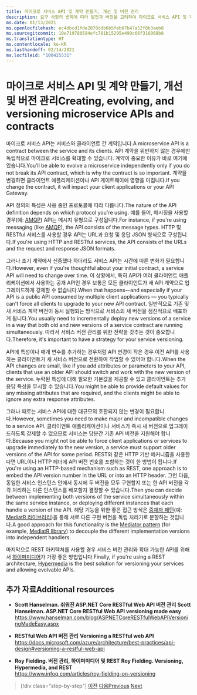 ```yaml
---
title: 마이크로 서비스 API 및 계약 만들기, 개선 및 버전 관리
description: 요구 사항의 변화에 따라 발전과 버전을 고려하여 마이크로 서비스 API 및 계약을 작성하세요.
ms.date: 01/13/2021
ms.openlocfilehash: ec4dbcd1fde2078ddb6b5feb67b47a52f8b3aeb8
ms.sourcegitcommit: 10e719780594efc781b15295e499c66f316068b8
ms.translationtype: HT
ms.contentlocale: ko-KR
ms.lasthandoff: 02/14/2021
ms.locfileid: "100425531"
---
```

# <a name="creating-evolving-and-versioning-microservice-apis-and-contracts"></a><span data-ttu-id="cdee2-103">마이크로 서비스 API 및 계약 만들기, 개선 및 버전 관리</span><span class="sxs-lookup"><span data-stu-id="cdee2-103">Creating, evolving, and versioning microservice APIs and contracts</span></span>

<span data-ttu-id="cdee2-104">마이크로 서비스 API는 서비스와 클라이언트 간 계약입니다.</span><span class="sxs-lookup"><span data-stu-id="cdee2-104">A microservice API is a contract between the service and its clients.</span></span> <span data-ttu-id="cdee2-105">API 계약을 위반하지 않는 경우에만 독립적으로 마이크로 서비스를 확대할 수 있습니다. 계약이 중요한 이유가 바로 여기에 있습니다.</span><span class="sxs-lookup"><span data-stu-id="cdee2-105">You'll be able to evolve a microservice independently only if you do not break its API contract, which is why the contract is so important.</span></span> <span data-ttu-id="cdee2-106">계약을 변경하면 클라이언트 애플리케이션이나 API 게이트웨이에 영향을 미칩니다.</span><span class="sxs-lookup"><span data-stu-id="cdee2-106">If you change the contract, it will impact your client applications or your API Gateway.</span></span>

<span data-ttu-id="cdee2-107">API 정의의 특성은 사용 중인 프로토콜에 따라 다릅니다.</span><span class="sxs-lookup"><span data-stu-id="cdee2-107">The nature of the API definition depends on which protocol you're using.</span></span> <span data-ttu-id="cdee2-108">예를 들어, 메시징을 사용할 경우(예: [AMQP](http://www.amqp.org)) API는 메시지 유형으로 구성됩니다.</span><span class="sxs-lookup"><span data-stu-id="cdee2-108">For instance, if you're using messaging (like [AMQP](http://www.amqp.org)), the API consists of the message types.</span></span> <span data-ttu-id="cdee2-109">HTTP 및 RESTful 서비스를 사용할 경우 API는 URL과 요청 및 응답 JSON 형식으로 구성됩니다.</span><span class="sxs-lookup"><span data-stu-id="cdee2-109">If you're using HTTP and RESTful services, the API consists of the URLs and the request and response JSON formats.</span></span>

<span data-ttu-id="cdee2-110">그러나 초기 계약에서 신중했다 하더라도 서비스 API는 시간에 따른 변화가 필요합니다.</span><span class="sxs-lookup"><span data-stu-id="cdee2-110">However, even if you're thoughtful about your initial contract, a service API will need to change over time.</span></span> <span data-ttu-id="cdee2-111">이 상황에서, 특히 API가 여러 클라이언트 애플리케이션에서 사용하는 공개 API인 경우 보통은 모든 클라이언트가 새 API 계약으로 업그레이드하게 강제할 수 없습니다.</span><span class="sxs-lookup"><span data-stu-id="cdee2-111">When that happens—and especially if your API is a public API consumed by multiple client applications — you typically can't force all clients to upgrade to your new API contract.</span></span> <span data-ttu-id="cdee2-112">일반적으로 기존 및 새 서비스 계약 버전이 동시 실행되는 방식으로 서비스의 새 버전을 점진적으로 배포하게 됩니다.</span><span class="sxs-lookup"><span data-stu-id="cdee2-112">You usually need to incrementally deploy new versions of a service in a way that both old and new versions of a service contract are running simultaneously.</span></span> <span data-ttu-id="cdee2-113">따라서 서비스 버전 관리를 위한 전략을 갖추는 것이 중요합니다.</span><span class="sxs-lookup"><span data-stu-id="cdee2-113">Therefore, it's important to have a strategy for your service versioning.</span></span>

<span data-ttu-id="cdee2-114">API에 특성이나 매개 변수를 추가하는 경우처럼 API 변경이 작은 경우 이전 API를 사용하는 클라이언트가 새 서비스 버전으로 전환하여 작업할 수 있어야 합니다.</span><span class="sxs-lookup"><span data-stu-id="cdee2-114">When the API changes are small, like if you add attributes or parameters to your API, clients that use an older API should switch and work with the new version of the service.</span></span> <span data-ttu-id="cdee2-115">누락된 특성에 대해 필요한 기본값을 제공할 수 있고 클라이언트는 추가 응답 특성을 무시할 수 있습니다.</span><span class="sxs-lookup"><span data-stu-id="cdee2-115">You might be able to provide default values for any missing attributes that are required, and the clients might be able to ignore any extra response attributes.</span></span>

<span data-ttu-id="cdee2-116">그러나 때로는 서비스 API에 대한 대규모의 호환되지 않는 변경이 필요합니다.</span><span class="sxs-lookup"><span data-stu-id="cdee2-116">However, sometimes you need to make major and incompatible changes to a service API.</span></span> <span data-ttu-id="cdee2-117">클라이언트 애플리케이션이나 서비스가 즉시 새 버전으로 업그레이드하도록 강제할 수 없으므로 서비스는 당분간 기존 API 버전을 지원해야 합니다.</span><span class="sxs-lookup"><span data-stu-id="cdee2-117">Because you might not be able to force client applications or services to upgrade immediately to the new version, a service must support older versions of the API for some period.</span></span> <span data-ttu-id="cdee2-118">REST와 같은 HTTP 기반 메커니즘을 사용한다면 URL이나 HTTP 헤더에 API 버전 번호를 포함하는 것이 한 방법이 됩니다.</span><span class="sxs-lookup"><span data-stu-id="cdee2-118">If you're using an HTTP-based mechanism such as REST, one approach is to embed the API version number in the URL or into an HTTP header.</span></span> <span data-ttu-id="cdee2-119">그런 다음, 동일한 서비스 인스턴스 안에서 동시에 두 버전을 모두 구현할지 또는 한 API 버전을 각각 처리하는 다른 인스턴스를 배포할지 결정할 수 있습니다.</span><span class="sxs-lookup"><span data-stu-id="cdee2-119">Then you can decide between implementing both versions of the service simultaneously within the same service instance, or deploying different instances that each handle a version of the API.</span></span> <span data-ttu-id="cdee2-120">해당 기능을 위한 좋은 접근 방식은 [중재자 패턴](https://en.wikipedia.org/wiki/Mediator_pattern)(예: [MediatR 라이브러리](https://github.com/jbogard/MediatR))을 통해 서로 다른 구현 버전을 독립 처리기로 분할하는 것입니다.</span><span class="sxs-lookup"><span data-stu-id="cdee2-120">A good approach for this functionality is the [Mediator pattern](https://en.wikipedia.org/wiki/Mediator_pattern) (for example, [MediatR library](https://github.com/jbogard/MediatR)) to decouple the different implementation versions into independent handlers.</span></span>

<span data-ttu-id="cdee2-121">마지막으로 REST 아키텍처를 사용할 경우 서비스 버전 관리와 확대 가능한 API를 위해서 [하이퍼미디어](https://www.infoq.com/articles/mark-baker-hypermedia)가 가장 좋은 방법입니다.</span><span class="sxs-lookup"><span data-stu-id="cdee2-121">Finally, if you're using a REST architecture, [Hypermedia](https://www.infoq.com/articles/mark-baker-hypermedia) is the best solution for versioning your services and allowing evolvable APIs.</span></span>

## <a name="additional-resources"></a><span data-ttu-id="cdee2-122">추가 자료</span><span class="sxs-lookup"><span data-stu-id="cdee2-122">Additional resources</span></span>

- <span data-ttu-id="cdee2-123">**Scott Hanselman. 쉬워진 ASP.NET Core RESTful Web API 버전 관리** </span><span class="sxs-lookup"><span data-stu-id="cdee2-123">**Scott Hanselman. ASP.NET Core RESTful Web API versioning made easy** </span></span>\
  <https://www.hanselman.com/blog/ASPNETCoreRESTfulWebAPIVersioningMadeEasy.aspx>

- <span data-ttu-id="cdee2-124">**RESTful Web API 버전 관리** </span><span class="sxs-lookup"><span data-stu-id="cdee2-124">**Versioning a RESTful web API** </span></span>\
  <https://docs.microsoft.com/azure/architecture/best-practices/api-design#versioning-a-restful-web-api>

- <span data-ttu-id="cdee2-125">**Roy Fielding. 버전 관리, 하이퍼미디어 및 REST** </span><span class="sxs-lookup"><span data-stu-id="cdee2-125">**Roy Fielding. Versioning, Hypermedia, and REST** </span></span>\
  <https://www.infoq.com/articles/roy-fielding-on-versioning>

>[!div class="step-by-step"]
><span data-ttu-id="cdee2-126">[이전](asynchronous-message-based-communication.md)
>[다음](microservices-addressability-service-registry.md)</span><span class="sxs-lookup"><span data-stu-id="cdee2-126">[Previous](asynchronous-message-based-communication.md)
[Next](microservices-addressability-service-registry.md)</span></span>
